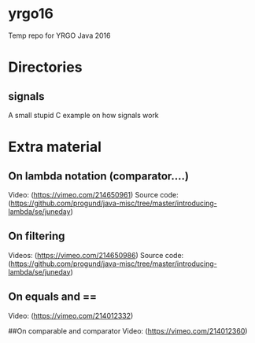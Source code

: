 # yrgo16
Temp repo for YRGO Java 2016

# Directories

## signals

A small stupid C example on how signals work

# Extra material

## On lambda notation (comparator....)
Video: (https://vimeo.com/214650961)
Source code: (https://github.com/progund/java-misc/tree/master/introducing-lambda/se/juneday)

## On filtering
Videos: (https://vimeo.com/214650986)
Source code: (https://github.com/progund/java-misc/tree/master/introducing-lambda/se/juneday)

## On equals and ==
Video: (https://vimeo.com/214012332)

##On comparable and comparator
Video: (https://vimeo.com/214012360)

